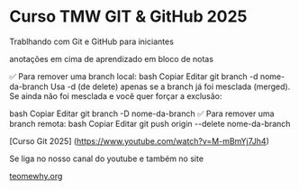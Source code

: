 # Curso TMW GIT & GitHub 2025

Trablhando com Git e GitHub para iniciantes

anotações em cima de aprendizado em bloco de notas

✅ Para remover uma branch local:
bash
Copiar
Editar
git branch -d nome-da-branch
Usa -d (de delete) apenas se a branch já foi mesclada (merged).
Se ainda não foi mesclada e você quer forçar a exclusão:

bash
Copiar
Editar
git branch -D nome-da-branch
✅ Para remover uma branch remota:
bash
Copiar
Editar
git push origin --delete nome-da-branch

[Curso Git 2025] (https://www.youtube.com/watch?v=M-mBmYj7Jh4)

Se liga no nosso canal do youtube e também no site

[teomewhy.org](https://teomewhy.org/schedule)